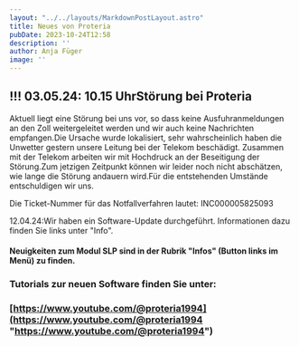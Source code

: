 ```yaml
---
layout: "../../layouts/MarkdownPostLayout.astro"
title: Neues von Proteria 
pubDate: 2023-10-24T12:58
description: ''
author: Anja Füger
image: ''
---
```


## !!! 03.05.24: 10.15 UhrStörung bei Proteria

Aktuell liegt eine Störung bei uns vor, so dass keine Ausfuhranmeldungen an den Zoll weitergeleitet werden und wir auch keine Nachrichten empfangen.Die Ursache wurde lokalisiert, sehr wahrscheinlich haben die Unwetter gestern unsere Leitung bei der Telekom beschädigt. Zusammen mit der Telekom arbeiten wir mit Hochdruck an der Beseitigung der Störung.Zum jetzigen Zeitpunkt können wir leider noch nicht abschätzen, wie lange die Störung andauern wird.Für die entstehenden Umstände entschuldigen wir uns.

Die Ticket-Nummer für das Notfallverfahren lautet: INC000005825093



12\.04.24:Wir haben ein Software-Update durchgeführt. Informationen dazu finden Sie links unter \"Info\".

#### Neuigkeiten zum Modul SLP sind in der Rubrik \"Infos\" (Button links im Menü) zu finden.

#### 

### Tutorials zur neuen Software finden Sie unter:

### [https://www.youtube.com/@proteria1994](https://www.youtube.com/@proteria1994 "https://www.youtube.com/@proteria1994")